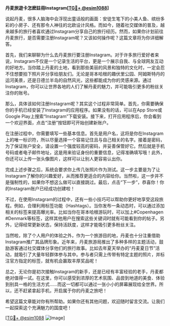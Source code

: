 **丹麦旅遊卡怎麽註冊Instagram[[TG💪+ @esim1088](https://t.me/s/esim1088)]**

说起丹麦，很多人脑海中会浮现出童话般的画面：安徒生笔下的小美人鱼、缤纷多彩的小房子、还有那令人神往的北欧设计风格。而如今，随着社交媒体的普及，越来越多的旅行者喜欢通过Instagram分享自己的旅行经历。然而，如果你计划前往丹麦旅行，是否需要注册Instagram呢？又该如何操作呢？这篇文章将为你详细解答。

首先，我们来聊聊为什么去丹麦旅行要注册Instagram。对于许多旅行爱好者来说，Instagram不仅是一个记录生活的平台，更是一个展示自我、与全球网友互动的好地方。当你踏上丹麦的土地，看到那些美丽的风景和独特的文化时，一定会忍不住想要拍下照片并分享给朋友们。无论是哥本哈根的趣伏里公园、阿姆斯特丹的运河美景，还是日德兰半岛的自然风光，这些都能成为你的灵感来源。通过Instagram，你可以让世界各地的人们了解丹麦的魅力，并可能吸引更多的粉丝关注你的账号。

那么，具体该如何注册Instagram呢？其实这个过程非常简单。首先，你需要确保你的手机已经安装了Instagram的应用程序。如果没有的话，可以在App Store或Google Play上搜索“Instagram”下载安装。接下来，打开应用程序后，你会看到一个欢迎界面，点击“注册”按钮即可开始创建新账户。

在注册过程中，你需要填写一些基本信息。首先是用户名，这将是你在Instagram上的唯一标识符，所以尽量选择一个容易记住且与自己相关的名字。接着是密码，为了保证账户安全，请设置一个强度较高的密码，并妥善保管好它。然后就是手机号码或者电子邮件地址，这是用来验证身份的重要信息，记得准确填写哦！此外，你还可以上传一张头像图片，这样可以让别人更容易认出你。

完成上述步骤之后，系统会要求你上传几张照片作为测试。这一步主要是为了让Instagram了解你的兴趣爱好，从而推荐更适合的内容给你。当然啦，这一步并不是强制性的，如果你不想这么做可以直接跳过。最后，点击“下一步”，恭喜你！你的Instagram账户已经成功创建啦！

不过，在使用Instagram的过程中，还有一些小技巧可以帮助你更好地享受这段旅程。例如，合理利用标签功能（Hashtags）。当你发布一条动态时，可以通过添加相关的标签来提高曝光率。比如当你在哥本哈根游玩时，可以加上#Copenhagen #Denmark等标签，这样其他用户在搜索这些关键词时就有可能看到你的帖子。另外，记得经常更新状态，保持活跃度，这样才能吸引更多粉丝关注。

当然啦，除了个人用户的体验之外，作为一个旅游目的地，丹麦也十分注重借助Instagram推广其品牌形象。近年来，丹麦旅游局推出了多种多样的主题活动，鼓励游客通过社交媒体分享他们的旅行故事。比如去年夏天举办的“丹麦夏日节”活动，就吸引了大量年轻群体参与其中。参与者只需上传带有特定主题的照片，并标注官方指定的标签，就有机会赢取丰厚奖品呢！

总之，无论你是初次接触Instagram的新手，还是已经有丰富经验的老手，丹麦都绝对值得一试。在这里，你可以感受到浓厚的艺术氛围、品尝到地道的美食、体验到别具一格的生活方式……而这一切都可以通过一张小小的屏幕展现给全世界。所以，还不赶紧拿起手机，开启属于你的丹麦之旅吧！

希望这篇文章能对你有所帮助。如果你还有其他问题，欢迎随时留言交流。让我们一起探索这个充满魅力的国度吧！

[[TG💪+ @esim1088](https://t.me/s/esim1088) ![Image](https://i.postimg.cc/4NQfJmqS/Snipaste-2025-05-13-00-14-12.png)]